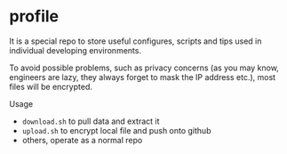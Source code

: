 # profile

It is a special repo to store useful configures, scripts and tips used in
individual developing environments.

To avoid possible problems, such as privacy concerns (as you may know, 
engineers are lazy, they always forget to mask the IP address etc.),
most files will be encrypted.

Usage
* `download.sh` to pull data and extract it
* `upload.sh` to encrypt local file and push onto github
* others, operate as a normal repo
